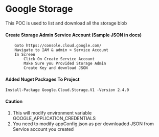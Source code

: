# Google Storage
This POC is used to list and download all the storage blob

#### Create Storage Admin Service Account (Sample JSON in docs)
```
	Goto https://console.cloud.google.com/
	Navigate to IAM & admin > Service Account
	In Screen
		Click On Create Service Account
		Make Sure you Provided Storage Admin
		Create Key and download JSON
```

#### Added Nuget Packages To Project
```
Install-Package Google.Cloud.Storage.V1 -Version 2.4.0
```
#### Caution
1. This will modify environment variable GOOGLE_APPLICATION_CREDENTIALS
2. You need to modify appConfig.json as per downloaded JSON from Service account you created
